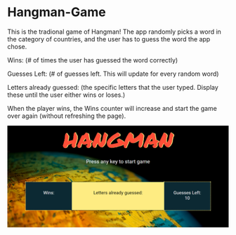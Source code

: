 # Hangman-Game

This is the tradional game of Hangman! 
The app randomly picks a word in the category of countries, and the user has to guess the word the app chose.

Wins: (# of times the user has guessed the word correctly)

Guesses Left: (# of guesses left. This will update for every random word)

Letters already guessed: (the specific letters that the user typed. Display these until the user either wins or loses.)

When the player wins, the Wins counter will increase and start the game over again (without refreshing the page).

![Hangman](assets/images/hangman1.png)
